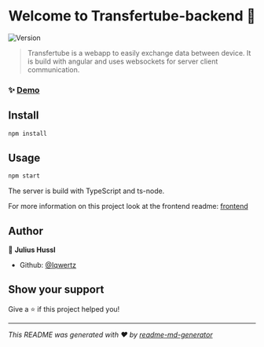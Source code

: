 <h1 align="center">Welcome to Transfertube-backend 👋</h1>
<p>
  <img alt="Version" src="https://img.shields.io/badge/version-0.0.1-blue.svg?cacheSeconds=2592000" />
</p>

> Transfertube is a webapp to easily exchange data between device. It is build with angular and uses websockets for server client communication.

### ✨ [Demo](https://iqwertz.github.io/Transfertube/)

## Install

```sh
npm install
```

## Usage

```sh
npm start
```

The server is build with TypeScript and ts-node.

For more information on this project look at the frontend readme: [frontend](https://github.com/Iqwertz/DeviceConnect-frontend)

## Author

👤 **Julius Hussl**

- Github: [@Iqwertz](https://github.com/Iqwertz)

## Show your support

Give a ⭐️ if this project helped you!

---

_This README was generated with ❤️ by [readme-md-generator](https://github.com/kefranabg/readme-md-generator)_
